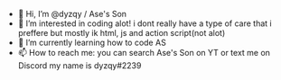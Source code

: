 - 👋 Hi, I’m @dyzqy / Ase's Son
- 👀 I’m interested in coding alot! i dont really have a type of care that i preffere but mostly ik html, js and action script(not alot)
- 🌱 I’m currently learning how to code AS
- 📫 How to reach me: you can search Ase's Son on YT or text me on Discord my name is dyzqy#2239

<!---
Secret Text lol you found it now :) go sub to my BFF Zbovin
--->
